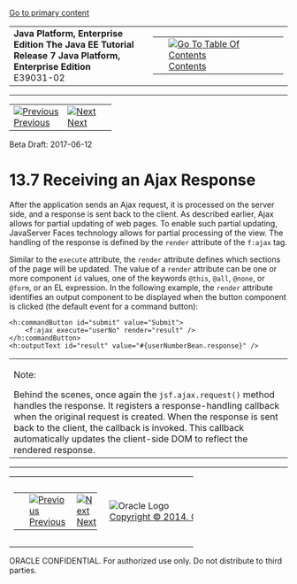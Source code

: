[Go to primary content](#BEGIN)

<table>
<colgroup>
<col width="50%" />
<col width="50%" />
</colgroup>
<tbody>
<tr class="odd">
<td><strong>Java Platform, Enterprise Edition The Java EE Tutorial</strong><br />
<strong>Release 7 Java Platform, Enterprise Edition</strong><br />
E39031-02</td>
<td><table>
<tbody>
<tr class="odd">
<td> </td>
<td><a href="toc.htm"><img src="../../dcommon/gifs/toc.gif" alt="Go To Table Of Contents" /><br />
<span class="icon">Contents</span></a></td>
</tr>
</tbody>
</table></td>
</tr>
</tbody>
</table>

-----

<table>
<tbody>
<tr class="odd">
<td><a href="jsf-ajax006.htm"><img src="../../dcommon/gifs/leftnav.gif" alt="Previous" /><br />
<span class="icon">Previous</span></a> </td>
<td><a href="jsf-ajax008.htm"><img src="../../dcommon/gifs/rightnav.gif" alt="Next" /><br />
<span class="icon">Next</span></a></td>
<td> </td>
</tr>
</tbody>
</table>

Beta Draft: 2017-06-12

# 13.7 Receiving an Ajax Response

After the application sends an Ajax request, it is processed on the
server side, and a response is sent back to the client. As described
earlier, Ajax allows for partial updating of web pages. To enable such
partial updating, JavaServer Faces technology allows for partial
processing of the view. The handling of the response is defined by the
`render` attribute of the `f:ajax` tag.

Similar to the `execute` attribute, the `render` attribute defines which
sections of the page will be updated. The value of a `render` attribute
can be one or more component `id` values, one of the keywords `@this`,
`@all`, `@none`, or `@form`, or an EL expression. In the following
example, the `render` attribute identifies an output component to be
displayed when the button component is clicked (the default event for a
command button):

``` oac_no_warn
<h:commandButton id="submit" value="Submit"> 
    <f:ajax execute="userNo" render="result" />
</h:commandButton>
<h:outputText id="result" value="#{userNumberBean.response}" />
```

  

<table>
<colgroup>
<col width="100%" />
</colgroup>
<tbody>
<tr class="odd">
<td><p>Note:</p>
Behind the scenes, once again the <code dir="ltr">jsf.ajax.request()</code> method handles the response. It registers a response-handling callback when the original request is created. When the response is sent back to the client, the callback is invoked. This callback automatically updates the client-side DOM to reflect the rendered response.</td>
</tr>
</tbody>
</table>

  

-----

<table style="width:66%;">
<colgroup>
<col width="33%" />
<col width="0%" />
<col width="33%" />
</colgroup>
<tbody>
<tr class="odd">
<td><table style="width:96%;">
<colgroup>
<col width="0%" />
<col width="48%" />
<col width="48%" />
</colgroup>
<tbody>
<tr class="odd">
<td> </td>
<td><a href="jsf-ajax006.htm"><img src="../../dcommon/gifs/leftnav.gif" alt="Previous" /><br />
<span class="icon">Previous</span></a> </td>
<td><a href="jsf-ajax008.htm"><img src="../../dcommon/gifs/rightnav.gif" alt="Next" /><br />
<span class="icon">Next</span></a></td>
</tr>
</tbody>
</table></td>
<td><img src="../../dcommon/gifs/oracle.gif" alt="Oracle Logo" class="copyrightlogo" /> <a href="../../dcommon/html/cpyr.htm"><br />
<span class="copyrightlogo">Copyright © 2014, Oracle and/or its affiliates. All rights reserved.</span></a></td>
<td><table>
<tbody>
<tr class="odd">
<td> </td>
<td><a href="toc.htm"><img src="../../dcommon/gifs/toc.gif" alt="Go To Table Of Contents" /><br />
<span class="icon">Contents</span></a></td>
</tr>
</tbody>
</table></td>
</tr>
</tbody>
</table>

ORACLE CONFIDENTIAL. For authorized use only. Do not distribute to third parties.
